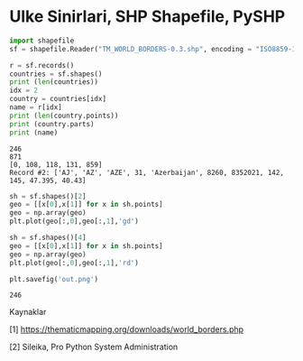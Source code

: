 # Ulke Sinirlari, SHP Shapefile, PySHP

```python
import shapefile
sf = shapefile.Reader("TM_WORLD_BORDERS-0.3.shp", encoding = "ISO8859-1")
```

```python
r = sf.records()
countries = sf.shapes()
print (len(countries))
idx = 2
country = countries[idx]
name = r[idx]
print (len(country.points))
print (country.parts)
print (name)
```

```text
246
871
[0, 108, 118, 131, 859]
Record #2: ['AJ', 'AZ', 'AZE', 31, 'Azerbaijan', 8260, 8352021, 142, 145, 47.395, 40.43]
```



```python
sh = sf.shapes()[2]
geo = [[x[0],x[1]] for x in sh.points]
geo = np.array(geo)
plt.plot(geo[:,0],geo[:,1],'gd')

sh = sf.shapes()[4]
geo = [[x[0],x[1]] for x in sh.points]
geo = np.array(geo)
plt.plot(geo[:,0],geo[:,1],'rd')

plt.savefig('out.png')
```

```text
246
```





Kaynaklar

[1] https://thematicmapping.org/downloads/world_borders.php

[2] Sileika, Pro Python System Administration